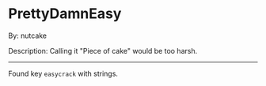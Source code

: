 # PrettyDamnEasy

By: nutcake

Description: Calling it "Piece of cake" would be too harsh. 

---

Found key `easycrack` with strings.

